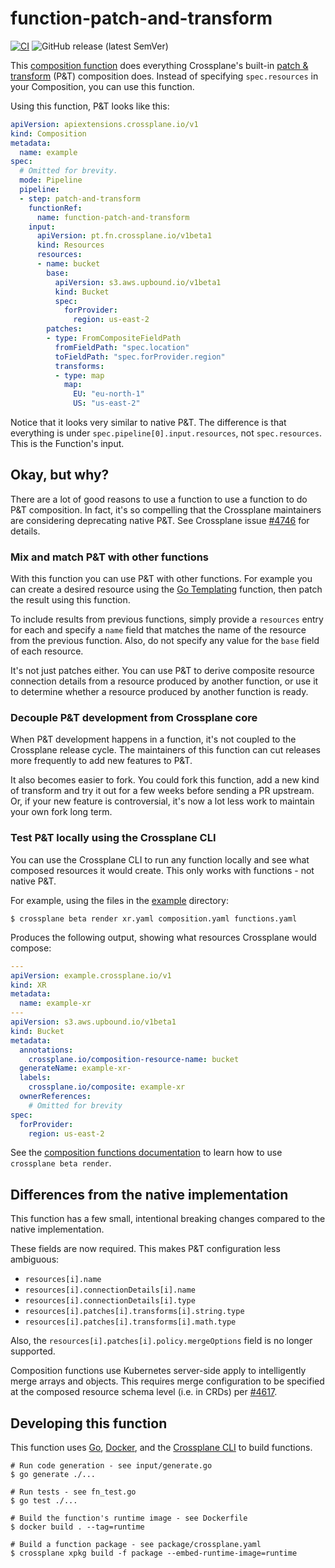 # function-patch-and-transform
[![CI](https://github.com/crossplane-contrib/function-patch-and-transform/actions/workflows/ci.yml/badge.svg)](https://github.com/crossplane-contrib/function-patch-and-transform/actions/workflows/ci.yml) ![GitHub release (latest SemVer)](https://img.shields.io/github/release/crossplane-contrib/function-patch-and-transform)

This [composition function][docs-functions] does everything Crossplane's
built-in [patch & transform][docs-pandt] (P&T) composition does. Instead of
specifying `spec.resources` in your Composition, you can use this function.

Using this function, P&T looks like this:

```yaml
apiVersion: apiextensions.crossplane.io/v1
kind: Composition
metadata:
  name: example
spec:
  # Omitted for brevity.
  mode: Pipeline
  pipeline:
  - step: patch-and-transform
    functionRef:
      name: function-patch-and-transform
    input:
      apiVersion: pt.fn.crossplane.io/v1beta1
      kind: Resources
      resources:
      - name: bucket
        base:
          apiVersion: s3.aws.upbound.io/v1beta1
          kind: Bucket
          spec:
            forProvider:
              region: us-east-2
        patches:
        - type: FromCompositeFieldPath
          fromFieldPath: "spec.location"
          toFieldPath: "spec.forProvider.region"
          transforms:
          - type: map
            map: 
              EU: "eu-north-1"
              US: "us-east-2"
```

Notice that it looks very similar to native P&T. The difference is that
everything is under `spec.pipeline[0].input.resources`, not `spec.resources`.
This is the Function's input.

## Okay, but why?

There are a lot of good reasons to use a function to use a function to do P&T
composition. In fact, it's so compelling that the Crossplane maintainers are
considering deprecating native P&T. See Crossplane issue [#4746] for details.

### Mix and match P&T with other functions

With this function you can use P&T with other functions. For example you can
create a desired resource using the [Go Templating][fn-go-templating] function,
then patch the result using this function.

To include results from previous functions, simply provide a `resources` entry
for each and specify a `name` field that matches the name of the resource from
the previous function. Also, do not specify any value for the `base` field of
each resource.

It's not just patches either. You can use P&T to derive composite resource
connection details from a resource produced by another function, or use it to
determine whether a resource produced by another function is ready.

### Decouple P&T development from Crossplane core

When P&T development happens in a function, it's not coupled to the Crossplane
release cycle. The maintainers of this function can cut releases more frequently
to add new features to P&T.

It also becomes easier to fork. You could fork this function, add a new kind of
transform and try it out for a few weeks before sending a PR upstream. Or, if
your new feature is controversial, it's now a lot less work to maintain your own
fork long term.

### Test P&T locally using the Crossplane CLI

You can use the Crossplane CLI to run any function locally and see what composed
resources it would create. This only works with functions - not native P&T.

For example, using the files in the [example](example) directory:

```shell
$ crossplane beta render xr.yaml composition.yaml functions.yaml
```
Produces the following output, showing what resources Crossplane would compose:

```yaml
---
apiVersion: example.crossplane.io/v1
kind: XR
metadata:
  name: example-xr
---
apiVersion: s3.aws.upbound.io/v1beta1
kind: Bucket
metadata:
  annotations:
    crossplane.io/composition-resource-name: bucket
  generateName: example-xr-
  labels:
    crossplane.io/composite: example-xr
  ownerReferences:
    # Omitted for brevity
spec:
  forProvider:
    region: us-east-2
```

See the [composition functions documentation][docs-functions] to learn how to
use `crossplane beta render`.

## Differences from the native implementation

This function has a few small, intentional breaking changes compared to the
native implementation.

These fields are now required. This makes P&T configuration less ambiguous:

* `resources[i].name`
* `resources[i].connectionDetails[i].name`
* `resources[i].connectionDetails[i].type`
* `resources[i].patches[i].transforms[i].string.type`
* `resources[i].patches[i].transforms[i].math.type`

Also, the `resources[i].patches[i].policy.mergeOptions` field is no longer
supported.

Composition functions use Kubernetes server-side apply to intelligently merge
arrays and objects. This requires merge configuration to be specified at the
composed resource schema level (i.e. in CRDs) per [#4617].

## Developing this function

This function uses [Go][go], [Docker][docker], and the [Crossplane CLI][cli] to
build functions.

```shell
# Run code generation - see input/generate.go
$ go generate ./...

# Run tests - see fn_test.go
$ go test ./...

# Build the function's runtime image - see Dockerfile
$ docker build . --tag=runtime

# Build a function package - see package/crossplane.yaml
$ crossplane xpkg build -f package --embed-runtime-image=runtime
```

[Crossplane]: https://crossplane.io
[docs-composition]: https://docs.crossplane.io/v1.14/getting-started/provider-aws-part-2/#create-a-deployment-template
[docs-functions]: https://docs.crossplane.io/v1.14/concepts/composition-functions/
[docs-pandt]: https://docs.crossplane.io/v1.14/concepts/patch-and-transform/
[fn-go-templating]: https://github.com/crossplane-contrib/function-go-templating
[#4617]: https://github.com/crossplane/crossplane/issues/4617
[#4746]: https://github.com/crossplane/crossplane/issues/4746
[go]: https://go.dev
[docker]: https://www.docker.com
[cli]: https://docs.crossplane.io/latest/cli